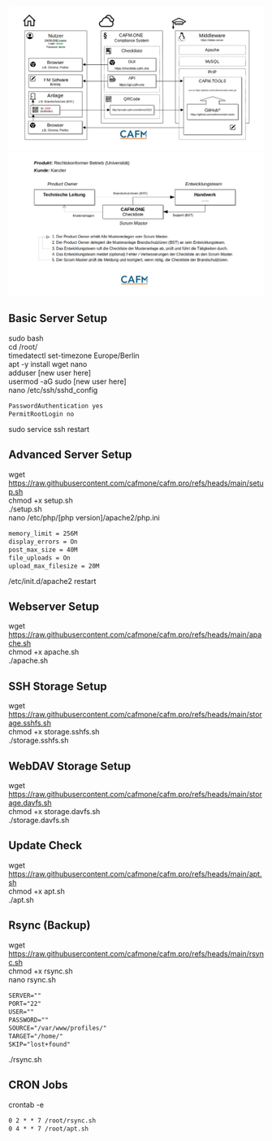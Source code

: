 ![Schematische Darstellung](https://github.com/cafmone/cafm.pro/blob/main/Middleware.png?raw=true)  
![CAFM.ONE Checkliste](https://github.com/cafmone/cafm.pro/blob/main/Checkliste.png?raw=true)
## Basic Server Setup  
sudo bash  
cd /root/  
timedatectl set-timezone Europe/Berlin  
apt -y install wget nano  
adduser [new user here]  
usermod -aG sudo [new user here]  
nano /etc/ssh/sshd_config  
```
PasswordAuthentication yes  
PermitRootLogin no  
```
sudo service ssh restart  
## Advanced Server Setup  
wget https://raw.githubusercontent.com/cafmone/cafm.pro/refs/heads/main/setup.sh  
chmod +x setup.sh  
./setup.sh  
nano /etc/php/[php version]/apache2/php.ini  
```
memory_limit = 256M
display_errors = On
post_max_size = 40M
file_uploads = On
upload_max_filesize = 20M
```
/etc/init.d/apache2 restart
## Webserver Setup  
wget https://raw.githubusercontent.com/cafmone/cafm.pro/refs/heads/main/apache.sh  
chmod +x apache.sh  
./apache.sh  
## SSH Storage Setup  
wget https://raw.githubusercontent.com/cafmone/cafm.pro/refs/heads/main/storage.sshfs.sh  
chmod +x storage.sshfs.sh  
./storage.sshfs.sh  
## WebDAV Storage Setup  
wget https://raw.githubusercontent.com/cafmone/cafm.pro/refs/heads/main/storage.davfs.sh  
chmod +x storage.davfs.sh  
./storage.davfs.sh  
## Update Check  
wget https://raw.githubusercontent.com/cafmone/cafm.pro/refs/heads/main/apt.sh  
chmod +x apt.sh  
./apt.sh  
## Rsync (Backup)  
wget https://raw.githubusercontent.com/cafmone/cafm.pro/refs/heads/main/rsync.sh  
chmod +x rsync.sh  
nano rsync.sh  
```
SERVER=""
PORT="22"
USER=""
PASSWORD=""
SOURCE="/var/www/profiles/"
TARGET="/home/"
SKIP="lost+found"
```
./rsync.sh  
## CRON Jobs  
crontab -e
```
0 2 * * 7 /root/rsync.sh
0 4 * * 7 /root/apt.sh
```

